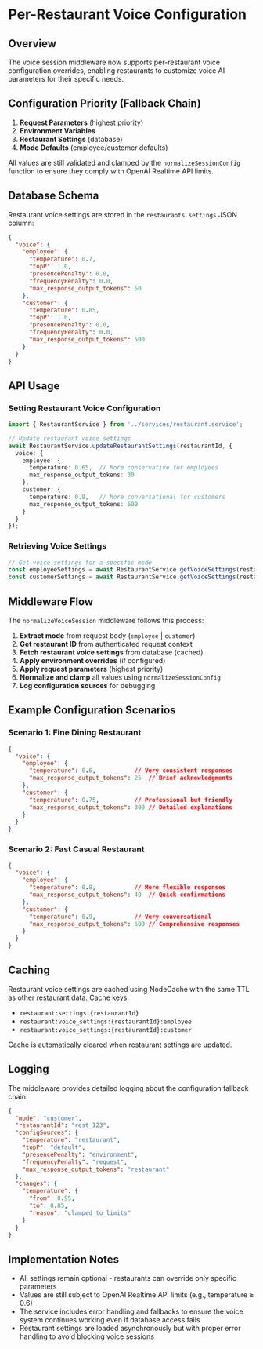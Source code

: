 # Per-Restaurant Voice Configuration

## Overview

The voice session middleware now supports per-restaurant voice configuration overrides, enabling restaurants to customize voice AI parameters for their specific needs.

## Configuration Priority (Fallback Chain)

1. **Request Parameters** (highest priority)
2. **Environment Variables**
3. **Restaurant Settings** (database)
4. **Mode Defaults** (employee/customer defaults)

All values are still validated and clamped by the `normalizeSessionConfig` function to ensure they comply with OpenAI Realtime API limits.

## Database Schema

Restaurant voice settings are stored in the `restaurants.settings` JSON column:

```json
{
  "voice": {
    "employee": {
      "temperature": 0.7,
      "topP": 1.0,
      "presencePenalty": 0.0,
      "frequencyPenalty": 0.0,
      "max_response_output_tokens": 50
    },
    "customer": {
      "temperature": 0.85,
      "topP": 1.0,
      "presencePenalty": 0.0,
      "frequencyPenalty": 0.0,
      "max_response_output_tokens": 500
    }
  }
}
```

## API Usage

### Setting Restaurant Voice Configuration

```typescript
import { RestaurantService } from '../services/restaurant.service';

// Update restaurant voice settings
await RestaurantService.updateRestaurantSettings(restaurantId, {
  voice: {
    employee: {
      temperature: 0.65,  // More conservative for employees
      max_response_output_tokens: 30
    },
    customer: {
      temperature: 0.9,   // More conversational for customers
      max_response_output_tokens: 600
    }
  }
});
```

### Retrieving Voice Settings

```typescript
// Get voice settings for a specific mode
const employeeSettings = await RestaurantService.getVoiceSettings(restaurantId, 'employee');
const customerSettings = await RestaurantService.getVoiceSettings(restaurantId, 'customer');
```

## Middleware Flow

The `normalizeVoiceSession` middleware follows this process:

1. **Extract mode** from request body (`employee` | `customer`)
2. **Get restaurant ID** from authenticated request context
3. **Fetch restaurant voice settings** from database (cached)
4. **Apply environment overrides** (if configured)
5. **Apply request parameters** (highest priority)
6. **Normalize and clamp** all values using `normalizeSessionConfig`
7. **Log configuration sources** for debugging

## Example Configuration Scenarios

### Scenario 1: Fine Dining Restaurant
```json
{
  "voice": {
    "employee": {
      "temperature": 0.6,           // Very consistent responses
      "max_response_output_tokens": 25  // Brief acknowledgments
    },
    "customer": {
      "temperature": 0.75,          // Professional but friendly
      "max_response_output_tokens": 300 // Detailed explanations
    }
  }
}
```

### Scenario 2: Fast Casual Restaurant
```json
{
  "voice": {
    "employee": {
      "temperature": 0.8,           // More flexible responses
      "max_response_output_tokens": 40  // Quick confirmations
    },
    "customer": {
      "temperature": 0.9,           // Very conversational
      "max_response_output_tokens": 600 // Comprehensive responses
    }
  }
}
```

## Caching

Restaurant voice settings are cached using NodeCache with the same TTL as other restaurant data. Cache keys:

- `restaurant:settings:{restaurantId}`
- `restaurant:voice_settings:{restaurantId}:employee`
- `restaurant:voice_settings:{restaurantId}:customer`

Cache is automatically cleared when restaurant settings are updated.

## Logging

The middleware provides detailed logging about the configuration fallback chain:

```json
{
  "mode": "customer",
  "restaurantId": "rest_123",
  "configSources": {
    "temperature": "restaurant",
    "topP": "default",
    "presencePenalty": "environment",
    "frequencyPenalty": "request",
    "max_response_output_tokens": "restaurant"
  },
  "changes": {
    "temperature": {
      "from": 0.95,
      "to": 0.85,
      "reason": "clamped_to_limits"
    }
  }
}
```

## Implementation Notes

- All settings remain optional - restaurants can override only specific parameters
- Values are still subject to OpenAI Realtime API limits (e.g., temperature ≥ 0.6)
- The service includes error handling and fallbacks to ensure the voice system continues working even if database access fails
- Restaurant settings are loaded asynchronously but with proper error handling to avoid blocking voice sessions
